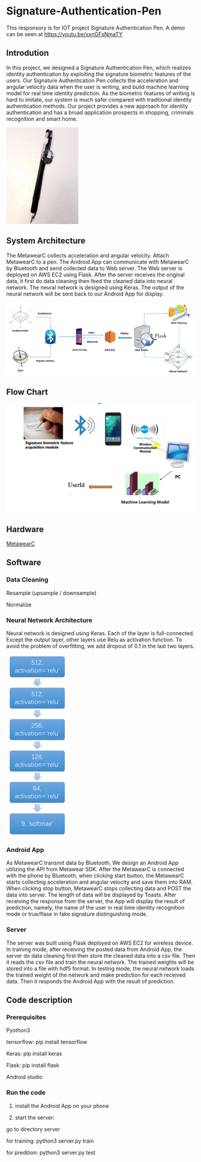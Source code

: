 # Signature-Authentication-Pen

This responsory is for IOT project Signature Authentication Pen. A demo can be seen at https://youtu.be/xxnGFsNmaTY


## Introdution

In this project, we designed a Signature Authentication Pen, which realizes identity authentication by exploiting the signature biometric features of the users. Our Signature Authentication Pen collects the acceleration and angular velocity data when the user is writing, and build machine learning model for real time identity prediction. As the biometric features of writing is hard to imitate, our system is much safer compared with traditional identity authentication methods. Our project provides a new approach for identity authentication and has a broad application prospects in shopping, criminals recognition and smart home.

![](picture.png)

## System Architecture

The MetawearC collects acceleration and angular velocity. Attach MetawearC to a pen. The Android App can communicate with MetawearC by Bluetooth and send collected data to Web server. The Web server is deployed on AWS EC2 using Flask. After the server receives the original data, it first do data cleaning then feed the cleaned data into neural network. The neural network is designed using Keras. The output of the neural network will be sent back to our Android App for display.

![](diagram.png)


## Flow Chart

![](workflow.png)

## Hardware 

[MetawearC](https://mbientlab.com/product/metawearc/) 

## Software

### Data Cleaning

Resample (upsample / downsample)

Normalize

### Neural Network Architecture

Neural network is designed using Keras. Each of the layer is full-connected. Except the output layer, other layers use Relu as activation function. To avoid the problem of overfitting, we add dropout of 0.1 in the last two layers.

![](neural_network_architecture.png)

### Android App

As MetawearC transmit data by Bluetooth, We design an Android App utilizing the API from Metawear SDK. After the MetawearC is connected with the phone by Bluetooth, when clicking start button, the MetawearC starts collecting acceleration and angular velocity and save them into RAM. When clicking stop button, MetawearC stops collecting data and POST the data into server. The length of data will be displayed by Toasts. After receiving the response from the server, the App will display the result of prediction, namely, the name of the user in real time identity recognition mode or true/flase in fake signature distinguishing mode.

### Server

The server was built using Flask deployed on AWS EC2 for wireless device. In training mode, after receiving the posted data from Android App, the server do data cleaning first then store the cleaned data into a csv file. Then it reads the csv file and train the neural network. The trained weights will be stored into a file with hdf5 format. In testing mode, the neural network loads the trained weight of the network and make prediction for each received data. Then it responds the Android App with the result of prediction.

## Code description

### Prerequisites

Pyothon3

tensorflow: pip install tensorflow

Keras: pip install keras

Flask: pip install flask

Android studio

### Run the code

1. install the Android App on your phone

2. start the server:

go to directory server

for training: python3 server.py train

for predition: python3 server.py test


